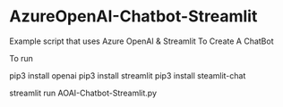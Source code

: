 # AzureOpenAI-Chatbot-Streamlit
Example script that uses Azure OpenAI &amp; Streamlit To Create A ChatBot


To run

pip3 install openai
pip3 install streamlit
pip3 install steamlit-chat

streamlit run AOAI-Chatbot-Streamlit.py 
